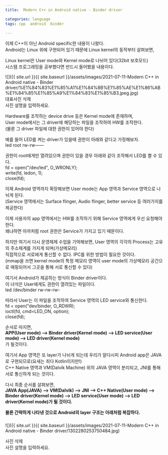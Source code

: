 ```yaml
---
title:  Modern C++ in Android native - Binder driver

categories: language  
tags: cpp  android  binder
 
---
```


  
  
 이제 C++이 아닌 Android specific한 내용이 나왔다.  
Android는 Linux 위에 구현되어 있기 때문에 Linux kernel의 동작부터 살펴보면,  
  
Linux kernel은 User mode와 Kernel mode로 나뉘어 있다(32bit 보호모드)  
시스템 프로그래밍을 공부했다면 반드시 들어봤을 내용이다.  
  
![]({{ site.url }}{{ site.baseurl }}/assets/images/2021-07-11-Modern C++ in Android native - Binder driver/%E1%84%83%E1%85%A1%E1%84%8B%E1%85%AE%E1%86%AB%E1%84%85%E1%85%A9%E1%84%83%E1%85%B3.jpeg.jpg)  
대표사진 삭제  
사진 설명을 입력하세요.  
  
Hardware를 조작하는 device drive 등은 Kernel mode에 존재하며,  
User mode에서는 그 driver에 해당하는 파일을 조작하여 HW를 조작한다.  
(물론 그 driver 파일에 대한 권한이 있어야 한다)  
  
예를 들어 LED를 켜는 driver가 있을때 권한이 아래와 같다고 가정해보자.  
led  root  rw-rw——  
  
권한이 root에게만 열려있으며 권한이 있을 경우 아래와 같이 조작해서 LED를 켤 수 있다.  
fd = open("/dev/led", O_WRONLY);  
write(fd, ledon, 1);  
close(fd);  
  
  
이제 Android 영역까지 확장해보면 User mode는 App 영역과 Service 영역으로 나뉘게 된다.  
(Service 영역에서는 Surface flinger, Audio flinger, better service 등 여러가지를 제공한다)  
  
이제 사용자의 app 영역에서는 HW를 조작하기 위해 Service 영역에게 우선 요청해야 한다.  
왜냐하면 아까처럼 root 권한은 Service가 가지고 있기 때문이다.  
  
하지만 여기서 다시 운영체제 수업을 기억해보면, User 영역의 각각의 Process는 고유의 주소체계를 가지게 되며(가상메모리)  
직접적으로 서로에게 통신할 수 없다. IPC를 위한 방법이 필요한 것이다.  
(mmap을 쓰면 kernel mode의 특정 메모리 영역이 user mode의 가상메모리 공간으로 매핑되어서 그곳을 통해 서로 통신할 수 있다)  
  
여기서 Android가 제공하는 방식이 Binder driver이다.  
이 녀석은 User에게도 권한이 열려있는 파일이다.  
led  /dev/binder  rw-rw-rw-  
  
따라서 User는 이 파일을 조작하여 Service 영역의 LED service와 통신한다.  
fd = open("dev/binder, O_RDWR);  
ioctl(fd, cmd=LED_ON, option);  
close(fd);  
  
순서로 따지면,  
**APP(User mode) ——> Binder driver(Kernel mode) ——> LED service(User mode) ——> LED driver(Kernel mode)**  
가 될것이다.  
  
  
여기서 App 영역은 또 layer가 나뉘게 되는데 우리가 알다시피 Android app은 JAVA로 구현되므로(요새는 죄다 Kotlin이지만!)  
C++ Native 영역과 VM(Dalvik Machine) 위의 JAVA 영역이 분리되고, JNI를 통해 서로 통신하게 되는 것이다.  
  
다시 최종 순서를 살펴보면,  
**JAVA App(JAVA) ——> VM(Dalvik) ——> JNI ——> C++ Native(User mode) ——> Binder driver(Kernel mode) ——> LED service(User mode) ——> LED driver(Kernel mode)가 될 것이다.**  
  
  
**물론 간략하게 나타낸 것으로 Android의 layer 구조는 아래처럼 복잡하다.**  
###    
  
![]({{ site.url }}{{ site.baseurl }}/assets/images/2021-07-11-Modern C++ in Android native - Binder driver/1302280253750484.jpg)  
  
사진 삭제  
사진 설명을 입력하세요.  
  
   
